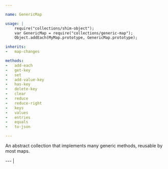 ```yaml
---

name: GenericMap

usage: |
    require("collections/shim-object");
    var GenericMap = require("collections/generic-map");
    Object.addEach(MyMap.prototype, GenericMap.prototype);

inherits:
-   map-changes

methods:
-   add-each
-   get-key
-   set
-   add-value-key
-   has-key
-   delete-key
-   clear
-   reduce
-   reduce-right
-   keys
-   values
-   entries
-   equals
-   to-json

---
```


An abstract collection that implements many generic methods, reusable by most
maps.

--- |

